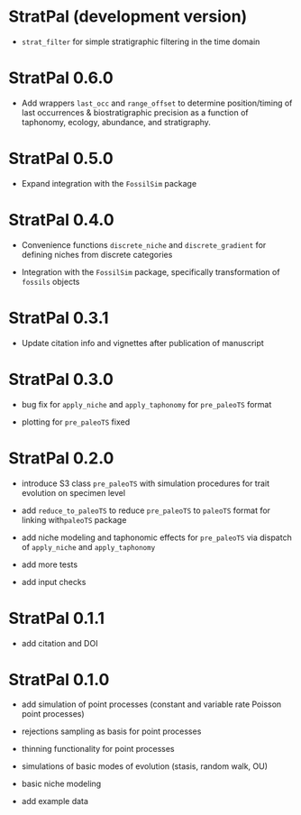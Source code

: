 # StratPal (development version)

* `strat_filter` for simple stratigraphic filtering in the time domain

# StratPal 0.6.0

* Add wrappers `last_occ` and `range_offset` to determine position/timing of last occurrences & biostratigraphic precision as a function of taphonomy, ecology, abundance, and stratigraphy.

# StratPal 0.5.0

* Expand integration with the `FossilSim` package

# StratPal 0.4.0

* Convenience functions `discrete_niche` and `discrete_gradient` for defining niches from discrete categories

* Integration with the `FossilSim` package, specifically transformation of `fossils` objects

# StratPal 0.3.1

* Update citation info and vignettes after publication of manuscript

# StratPal 0.3.0

* bug fix for `apply_niche` and `apply_taphonomy` for `pre_paleoTS` format

* plotting for `pre_paleoTS` fixed

# StratPal 0.2.0

* introduce S3 class `pre_paleoTS` with simulation procedures for trait evolution on specimen level

* add `reduce_to_paleoTS` to reduce `pre_paleoTS` to `paleoTS` format for linking with`paleoTS` package

* add niche modeling and taphonomic effects for `pre_paleoTS` via dispatch of `apply_niche` and `apply_taphonomy`

* add more tests

* add input checks

# StratPal 0.1.1

* add citation and DOI

# StratPal 0.1.0

* add simulation of point processes (constant and variable rate Poisson point processes)

* rejections sampling as basis for point processes

* thinning functionality for point processes

* simulations of basic modes of evolution (stasis, random walk, OU)

* basic niche modeling

* add example data
